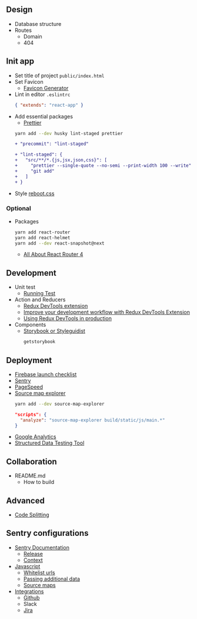 ## Design
* Database structure
* Routes
  - Domain
  - 404


## Init app
* Set title of project `public/index.html`
* Set Favicon
  - [Favicon Generator](http://realfavicongenerator.net/)
* Lint in editor `.eslintrc`
  ```json
  { "extends": "react-app" }
  ```
* Add essential packages
  - [Prettier](https://github.com/facebookincubator/create-react-app/blob/master/packages/react-scripts/template/README.md#formatting-code-automatically)
  ```bash
  yarn add --dev husky lint-staged prettier
  ```
  ```diff
  + "precommit": "lint-staged"
  ```
  ```diff
  + "lint-staged": {
  +   "src/**/*.{js,jsx,json,css}": [
  +     "prettier --single-quote --no-semi --print-width 100 --write",
  +     "git add"
  +   ]
  + }
  ```
* Style [reboot.css](https://github.com/s10n/reboot.css)

### Optional
* Packages
  ```bash
  yarn add react-router
  yarn add react-helmet
  yarn add --dev react-snapshot@next
  ```
  - [All About React Router 4](https://css-tricks.com/react-router-4/)


## Development
* Unit test
  - [Running Test](https://github.com/facebookincubator/create-react-app/blob/master/packages/react-scripts/template/README.md#running-tests)
* Action and Reducers
  - [Redux DevTools extension](http://extension.remotedev.io/)
  - [Improve your development workflow with Redux DevTools Extension](https://medium.com/@zalmoxis/improve-your-development-workflow-with-redux-devtools-extension-f0379227ff83)
  - [Using Redux DevTools in production](https://medium.com/@zalmoxis/using-redux-devtools-in-production-4c5b56c5600f)
* Components
  - [Storybook or Styleguidist](https://github.com/facebookincubator/create-react-app/blob/master/packages/react-scripts/template/README.md#developing-components-in-isolation)
    ```sh
    getstorybook
    ```


## Deployment
* [Firebase launch checklist](https://firebase.google.com/support/guides/launch-checklist)
* [Sentry](https://sentry.io)
* [PageSpeed](https://developers.google.com/speed/pagespeed/)
* [Source map explorer](https://github.com/facebookincubator/create-react-app/blob/master/packages/react-scripts/template/README.md#analyzing-the-bundle-size)
  ```sh
  yarn add --dev source-map-explorer
  ```
  ```json
  "scripts": {
    "analyze": "source-map-explorer build/static/js/main.*"
  }
  ```
* [Google Analytics](https://www.google.com/analytics/)
* [Structured Data Testing Tool](https://search.google.com/structured-data/testing-tool)


## Collaboration
* README.md
  - How to build


## Advanced
* [Code Splitting](https://github.com/facebookincubator/create-react-app/blob/master/packages/react-scripts/template/README.md#code-splitting)


## Sentry configurations
* [Sentry Documentation](https://docs.sentry.io/)
  - [Release](https://docs.sentry.io/learn/releases/)
  - [Context](https://docs.sentry.io/learn/context/)
* [Javascript](https://docs.sentry.io/clients/javascript/)
  - [Whitelist urls](https://docs.sentry.io/clients/javascript/config/)
  - [Passing additional data](https://docs.sentry.io/clients/javascript/usage/#passing-additional-data)
  - [Source maps](https://docs.sentry.io/clients/javascript/sourcemaps/#making-source-maps-available-to-sentry)
* [Integrations](https://docs.sentry.io/integrations/)
  - [Github](https://docs.sentry.io/integrations/github/)
  - Slack
  - [Jira](https://docs.sentry.io/integrations/jira/)
